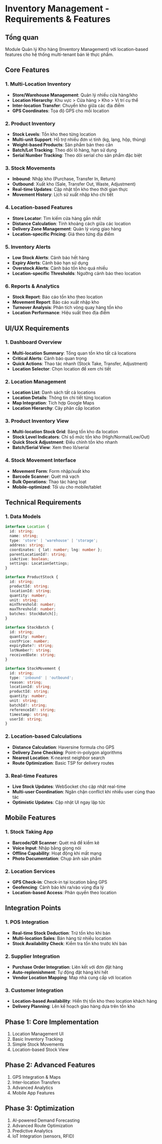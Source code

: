 # Inventory Management - Requirements & Features

## Tổng quan
Module Quản lý Kho hàng (Inventory Management) với location-based features cho hệ thống multi-tenant bán lẻ thực phẩm.

## Core Features

### 1. Multi-Location Inventory
- **Store/Warehouse Management**: Quản lý nhiều cửa hàng/kho
- **Location Hierarchy**: Khu vực > Cửa hàng > Kho > Vị trí cụ thể
- **Inter-location Transfer**: Chuyển kho giữa các địa điểm
- **GPS Coordinates**: Tọa độ GPS cho mỗi location

### 2. Product Inventory
- **Stock Levels**: Tồn kho theo từng location
- **Multi-unit Support**: Hỗ trợ nhiều đơn vị tính (kg, lạng, hộp, thùng)
- **Weight-based Products**: Sản phẩm bán theo cân
- **Batch/Lot Tracking**: Theo dõi lô hàng, hạn sử dụng
- **Serial Number Tracking**: Theo dõi serial cho sản phẩm đặc biệt

### 3. Stock Movements
- **Inbound**: Nhập kho (Purchase, Transfer In, Return)
- **Outbound**: Xuất kho (Sale, Transfer Out, Waste, Adjustment)
- **Real-time Updates**: Cập nhật tồn kho theo thời gian thực
- **Movement History**: Lịch sử xuất nhập kho chi tiết

### 4. Location-based Features
- **Store Locator**: Tìm kiếm cửa hàng gần nhất
- **Distance Calculation**: Tính khoảng cách giữa các location
- **Delivery Zone Management**: Quản lý vùng giao hàng
- **Location-specific Pricing**: Giá theo từng địa điểm

### 5. Inventory Alerts
- **Low Stock Alerts**: Cảnh báo hết hàng
- **Expiry Alerts**: Cảnh báo hạn sử dụng
- **Overstock Alerts**: Cảnh báo tồn kho quá nhiều
- **Location-specific Thresholds**: Ngưỡng cảnh báo theo location

### 6. Reports & Analytics
- **Stock Report**: Báo cáo tồn kho theo location
- **Movement Report**: Báo cáo xuất nhập kho
- **Turnover Analysis**: Phân tích vòng quay hàng tồn kho
- **Location Performance**: Hiệu suất theo địa điểm

## UI/UX Requirements

### 1. Dashboard Overview
- **Multi-location Summary**: Tổng quan tồn kho tất cả locations
- **Critical Alerts**: Cảnh báo quan trọng
- **Quick Actions**: Thao tác nhanh (Stock Take, Transfer, Adjustment)
- **Location Selector**: Chọn location để xem chi tiết

### 2. Location Management
- **Location List**: Danh sách tất cả locations
- **Location Details**: Thông tin chi tiết từng location
- **Map Integration**: Tích hợp Google Maps
- **Location Hierarchy**: Cây phân cấp location

### 3. Product Inventory View
- **Multi-location Stock Grid**: Bảng tồn kho đa location
- **Stock Level Indicators**: Chỉ số mức tồn kho (High/Normal/Low/Out)
- **Quick Stock Adjustment**: Điều chỉnh tồn kho nhanh
- **Batch/Serial View**: Xem theo lô/serial

### 4. Stock Movement Interface
- **Movement Form**: Form nhập/xuất kho
- **Barcode Scanner**: Quét mã vạch
- **Bulk Operations**: Thao tác hàng loạt
- **Mobile-optimized**: Tối ưu cho mobile/tablet

## Technical Requirements

### 1. Data Models
```typescript
interface Location {
  id: string;
  name: string;
  type: 'store' | 'warehouse' | 'storage';
  address: string;
  coordinates: { lat: number; lng: number };
  parentLocationId?: string;
  isActive: boolean;
  settings: LocationSettings;
}

interface ProductStock {
  id: string;
  productId: string;
  locationId: string;
  quantity: number;
  unit: string;
  minThreshold: number;
  maxThreshold: number;
  batches: StockBatch[];
}

interface StockBatch {
  id: string;
  quantity: number;
  costPrice: number;
  expiryDate?: string;
  lotNumber?: string;
  receivedDate: string;
}

interface StockMovement {
  id: string;
  type: 'inbound' | 'outbound';
  reason: string;
  locationId: string;
  productId: string;
  quantity: number;
  unit: string;
  batchId?: string;
  referenceId?: string;
  timestamp: string;
  userId: string;
}
```

### 2. Location-based Calculations
- **Distance Calculation**: Haversine formula cho GPS
- **Delivery Zone Checking**: Point-in-polygon algorithms
- **Nearest Location**: K-nearest neighbor search
- **Route Optimization**: Basic TSP for delivery routes

### 3. Real-time Features
- **Live Stock Updates**: WebSocket cho cập nhật real-time
- **Multi-user Coordination**: Ngăn chặn conflict khi nhiều user cùng thao tác
- **Optimistic Updates**: Cập nhật UI ngay lập tức

## Mobile Features

### 1. Stock Taking App
- **Barcode/QR Scanner**: Quét mã để kiểm kê
- **Voice Input**: Nhập bằng giọng nói
- **Offline Capability**: Hoạt động khi mất mạng
- **Photo Documentation**: Chụp ảnh sản phẩm

### 2. Location Services
- **GPS Check-in**: Check-in tại location bằng GPS
- **Geofencing**: Cảnh báo khi ra/vào vùng địa lý
- **Location-based Access**: Phân quyền theo location

## Integration Points

### 1. POS Integration
- **Real-time Stock Deduction**: Trừ tồn kho khi bán
- **Multi-location Sales**: Bán hàng từ nhiều location
- **Stock Availability Check**: Kiểm tra tồn kho trước khi bán

### 2. Supplier Integration
- **Purchase Order Integration**: Liên kết với đơn đặt hàng
- **Auto-replenishment**: Tự động đặt hàng khi hết
- **Vendor Location Mapping**: Map nhà cung cấp với location

### 3. Customer Integration
- **Location-based Availability**: Hiển thị tồn kho theo location khách hàng
- **Delivery Planning**: Lên kế hoạch giao hàng dựa trên tồn kho

## Phase 1: Core Implementation
1. Location Management UI
2. Basic Inventory Tracking
3. Simple Stock Movements
4. Location-based Stock View

## Phase 2: Advanced Features
1. GPS Integration & Maps
2. Inter-location Transfers
3. Advanced Analytics
4. Mobile App Features

## Phase 3: Optimization
1. AI-powered Demand Forecasting
2. Advanced Route Optimization
3. Predictive Analytics
4. IoT Integration (sensors, RFID)
